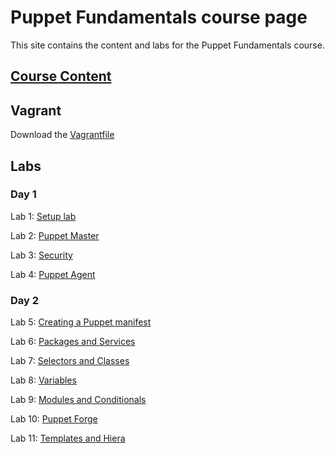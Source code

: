 # Puppet Fundamentals course page

This site contains the content and labs for the Puppet Fundamentals course.

## [Course Content](http://bit.ly/fun-puppet-content)

## Vagrant 
Download the [Vagrantfile](https://raw.githubusercontent.com/jruels/puppet-fun/master/labs/Vagrantfile)


## Labs

### Day 1

Lab 1: [Setup lab](labs/01-vbox-vagrant)

Lab 2: [Puppet Master](labs/02-puppet-master/)

Lab 3: [Security](labs/03-security)

Lab 4: [Puppet Agent](labs/04-agent)

### Day 2

Lab 5: [Creating a Puppet manifest](labs/05-manifests)

Lab 6: [Packages and Services](labs/06-packages-services)

Lab 7: [Selectors and Classes](labs/07-selectors-classes)

Lab 8: [Variables](labs/08-variables)

Lab 9: [Modules and Conditionals](labs/09-modules-conditionals)

Lab 10: [Puppet Forge](labs/10-more-modules)

Lab 11: [Templates and Hiera](labs/11-templates-hiera)


